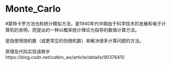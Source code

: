 # Monte_Carlo

#蒙特卡罗方法也称统计模拟方法，是1940年代中期由于科学技术的发展和电子计算机的发明，而提出的一种以概率统计理论为指导的数值计算方法。

是指使用随机数（或更常见的伪随机数）来解决很多计算问题的方法。 

原理及代码实现请移步https://blog.csdn.net/catkin_ws/article/details/90376410
